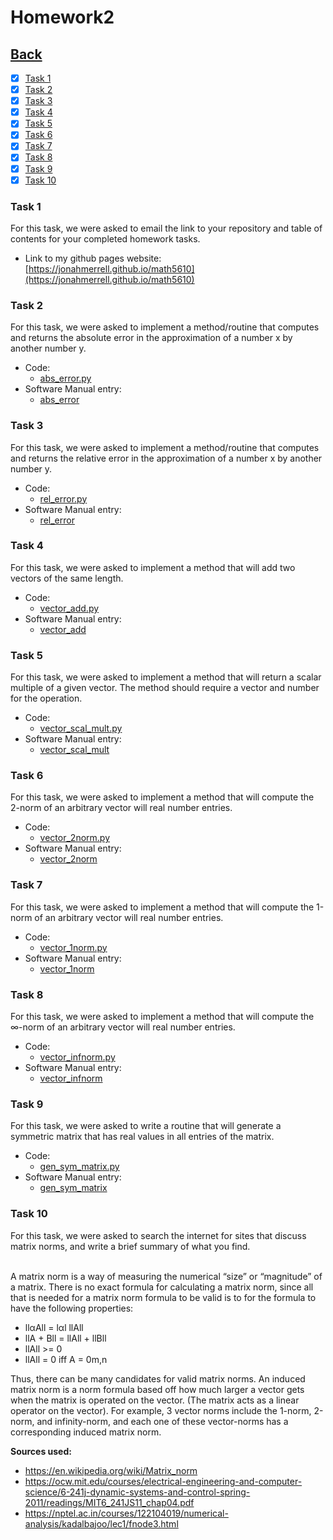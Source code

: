 # Homework2<br>

## [Back](../)

- [x] [Task 1](#task-1)
- [x] [Task 2](#task-2)
- [x] [Task 3](#task-3)
- [x] [Task 4](#task-4)
- [x] [Task 5](#task-5)
- [x] [Task 6](#task-6)
- [x] [Task 7](#task-7)
- [x] [Task 8](#task-8)
- [x] [Task 9](#task-9)
- [x] [Task 10](#task-10)

### Task 1
For this task, we were asked to email the link to your repository and table of contents for your completed homework tasks.

- Link to my github pages website: [https://jonahmerrell.github.io/math5610](https://jonahmerrell.github.io/math5610)

### Task 2
For this task, we were asked to implement a method/routine that computes and returns the absolute error in the approximation of a number x by another number y.

- Code:
  - [abs_error.py](Task2/abs_error.py)
- Software Manual entry:
  - [abs_error](../software_manual/abs_error/abs_error.md)

### Task 3
For this task, we were asked to implement a method/routine that computes and returns the relative error in the approximation of a number x by another number y.

- Code:
  - [rel_error.py](Task3/rel_error.py)
- Software Manual entry:
  - [rel_error](../software_manual/rel_error/rel_error.md)
  
### Task 4
For this task, we were asked to implement a method that will add two vectors of the same length.

- Code:
  - [vector_add.py](Task4/vector_add.py)
- Software Manual entry:
  - [vector_add](../software_manual/vector_add/vector_add.md)

### Task 5
For this task, we were asked to implement a method that will return a scalar multiple of a given vector. The method should require a vector and number for the operation.

- Code:
  - [vector_scal_mult.py](Task5/vector_scal_mult.py)
- Software Manual entry:
  - [vector_scal_mult](../software_manual/vector_scal_mult/vector_scal_mult.md)

### Task 6
For this task, we were asked to implement a method that will compute the 2-norm of an arbitrary vector will real number entries.

- Code:
  - [vector_2norm.py](Task6/vector_2norm.py)
- Software Manual entry:
  - [vector_2norm](../software_manual/vector_2norm/vector_2norm.md)

### Task 7
For this task, we were asked to implement a method that will compute the 1-norm of an arbitrary vector will real number entries.

- Code:
  - [vector_1norm.py](Task7/vector_1norm.py)
- Software Manual entry:
  - [vector_1norm](../software_manual/vector_1norm/vector_1norm.md)

### Task 8
For this task, we were asked to implement a method that will compute the ∞-norm of an arbitrary vector will real number entries.

- Code:
  - [vector_infnorm.py](Task8/vector_norm_inf.py)
- Software Manual entry:
  - [vector_infnorm](../software_manual/vector_infnorm/vector_infnorm.md)

### Task 9
For this task, we were asked to write a routine that will generate a symmetric matrix that has real values in all entries of the matrix.

- Code:
  - [gen_sym_matrix.py](Task9/gen_sym_matrix.py)
- Software Manual entry:
  - [gen_sym_matrix](../software_manual/gen_sym_matrix/gen_sym_matrix.md)

### Task 10
For this task, we were asked to search the internet for sites that discuss matrix norms, and write a brief summary of what you find.<br><br>

A matrix norm is a way of measuring the numerical “size” or “magnitude” of a matrix. There is no exact formula for calculating a matrix norm, since all that is needed for a matrix norm formula to be valid is to for the formula to have the following properties: <br>
- llαAll = lαl llAll <br>
- llA + Bll = llAll + llBll <br>
- llAll >= 0 <br>
- llAll = 0 iff A = 0m,n <br>

Thus, there can be many candidates for valid matrix norms. An induced matrix norm is a norm formula based off how much larger a vector gets when the matrix is operated on the vector. (The matrix acts as a linear operator on the vector). For example, 3 vector norms include the 1-norm, 2-norm, and infinity-norm, and each one of these vector-norms has a corresponding induced matrix norm. 

**Sources used:**
- https://en.wikipedia.org/wiki/Matrix_norm
- https://ocw.mit.edu/courses/electrical-engineering-and-computer-science/6-241j-dynamic-systems-and-control-spring-2011/readings/MIT6_241JS11_chap04.pdf
- https://nptel.ac.in/courses/122104019/numerical-analysis/kadalbajoo/lec1/fnode3.html



